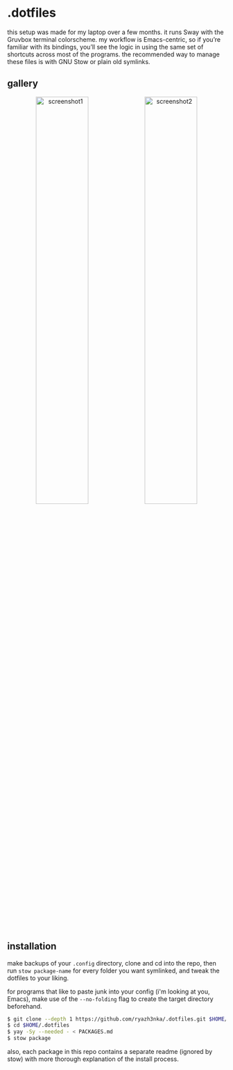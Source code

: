 # .dotfiles
this setup was made for my laptop over a few months. it runs Sway with the Gruvbox terminal colorscheme. my workflow is Emacs-centric, so if you’re familiar with its bindings, you’ll see the logic in using the same set of shortcuts across most of the programs. the recommended way to manage these files is with GNU Stow or plain old symlinks.

## gallery
<p align="center">
    <img src="https://github.com/user-attachments/assets/3d929b02-190f-4860-92eb-2dcf07de4243" alt="screenshot1" width="49%">
    <img src="https://github.com/user-attachments/assets/93df3c00-65bd-4d95-bb7c-ec59b10fc25c" alt="screenshot2" width="49%">
</p>

## installation
make backups of your `.config` directory, clone and cd into the repo, then run `stow package-name` for every folder you want symlinked, and tweak the dotfiles to your liking.

for programs that like to paste junk into your config (i'm looking at you, Emacs), make use of the `--no-folding` flag to create the target directory beforehand.
```zsh
$ git clone --depth 1 https://github.com/ryazh3nka/.dotfiles.git $HOME/.dotfiles
$ cd $HOME/.dotfiles
$ yay -Sy --needed - < PACKAGES.md
$ stow package
```
also, each package in this repo contains a separate readme (ignored by stow) with more thorough explanation of the install process.
